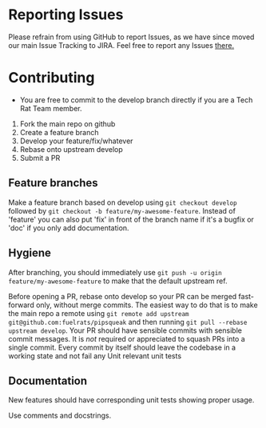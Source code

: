 # Reporting Issues

Please refrain from using GitHub to report Issues, as we have since moved our main Issue Tracking to JIRA. Feel free to report any Issues [there.](http://t.fuelr.at/help)

# Contributing

* You are free to commit to the develop branch directly if you are a Tech Rat Team member.

1. Fork the main repo on github
2. Create a feature branch
3. Develop your feature/fix/whatever
4. Rebase onto upstream develop
5. Submit a PR

## Feature branches

Make a feature branch based on develop using `git checkout develop` followed by 
`git checkout -b feature/my-awesome-feature`. Instead of 'feature' you can also put 'fix' in front of the branch name if it's a bugfix or 'doc' if you only add documentation.

## Hygiene

After branching, you should immediately use `git push -u origin feature/my-awesome-feature` to make that the default upstream ref.

Before opening a PR, rebase onto develop so your PR can be merged fast-forward only, without merge commits. 
The easiest way to do that is to make the main repo a remote using `git remote add upstream git@github.com:fuelrats/pipsqueak` 
and then running `git pull --rebase upstream develop`. 
Your PR should have sensible commits with sensible commit messages. It is *not* required or appreciated to squash PRs 
into a single commit. Every commit by itself should leave the codebase in a working state and not fail any Unit relevant unit tests

## Documentation
New features should have corresponding unit tests showing proper usage.

Use comments and docstrings.
